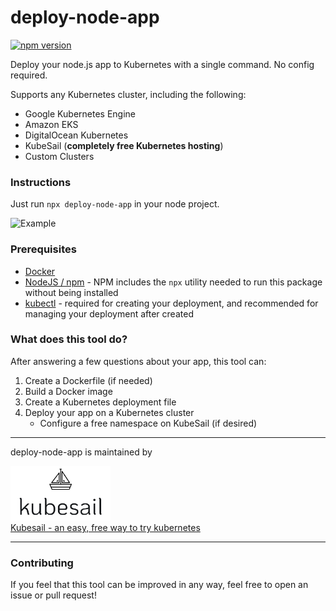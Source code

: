 # deploy-node-app

[![npm version](https://img.shields.io/npm/v/deploy-node-app.svg?style=flat-square)](https://www.npmjs.com/package/deploy-node-app)

Deploy your node.js app to Kubernetes with a single command. No config required.

Supports any Kubernetes cluster, including the following:

- Google Kubernetes Engine
- Amazon EKS
- DigitalOcean Kubernetes
- KubeSail (**completely free Kubernetes hosting**)
- Custom Clusters

### Instructions

Just run `npx deploy-node-app` in your node project.

![Example](https://github.com/kubesail/deploy-node-app/raw/master/docs/terminal-example-1.svg?sanitize=true)

### Prerequisites

- [Docker](https://www.docker.com/get-started)
- [NodeJS / npm](https://nodejs.org/en/) - NPM includes the `npx` utility needed to run this package without being installed
- [kubectl](https://kubernetes.io/docs/tasks/tools/install-kubectl/) - required for creating your deployment, and recommended for managing your deployment after created

### What does this tool do?

After answering a few questions about your app, this tool can:

1. Create a Dockerfile (if needed)
1. Build a Docker image
1. Create a Kubernetes deployment file
1. Deploy your app on a Kubernetes cluster
   - Configure a free namespace on KubeSail (if desired)

---

deploy-node-app is maintained by

[<img src="docs/kubesail-logo.png" alt="Kubesail" width="160">
<br/>
Kubesail - an easy, free way to try kubernetes](https://kubesail.com)

---

### Contributing

If you feel that this tool can be improved in any way, feel free to open an issue or pull request!
